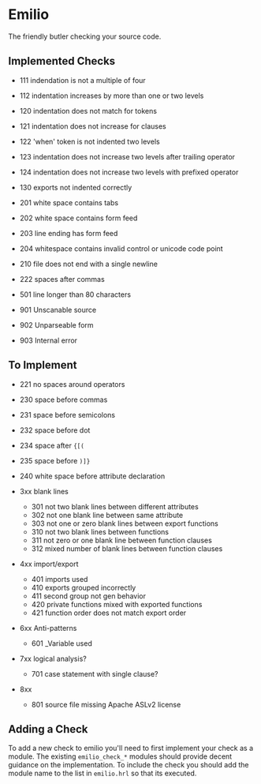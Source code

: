 Emilio
===

The friendly butler checking your source code.

Implemented Checks
---

* 111 indendation is not a multiple of four
* 112 indentation increases by more than one or two levels
* 120 indentation does not match for tokens
* 121 indentation does not increase for clauses
* 122 'when' token is not indented two levels
* 123 indentation does not increase two levels after trailing operator
* 124 indentation does not increase two levels with prefixed operator
* 130 exports not indented correctly

* 201 white space contains tabs
* 202 white space contains form feed
* 203 line ending has form feed
* 204 whitespace contains invalid control or unicode code point

* 210 file does not end with a single newline

* 222 spaces after commas

* 501 line longer than 80 characters

* 901 Unscanable source
* 902 Unparseable form
* 903 Internal error

To Implement
---

* 221 no spaces around operators
* 230 space before commas
* 231 space before semicolons
* 232 space before dot
* 234 space after `{[(`
* 235 space before `)]}`

* 240 white space before attribute declaration

* 3xx blank lines
  * 301 not two blank lines between different attributes
  * 302 not one blank line between same attribute
  * 303 not one or zero blank lines between export functions
  * 310 not two blank lines between functions
  * 311 not zero or one blank line between function clauses
  * 312 mixed number of blank lines between function clauses

* 4xx import/export
  * 401 imports used
  * 410 exports grouped incorrectly
  * 411 second group not gen behavior
  * 420 private functions mixed with exported functions
  * 421 function order does not match export order

* 6xx Anti-patterns
  * 601 _Variable used

* 7xx logical analysis?
  * 701 case statement with single clause?

* 8xx
  * 801 source file missing Apache ASLv2 license


Adding a Check
---

To add a new check to emilio you'll need to first implement your check
as a module. The existing `emilio_check_*` modules should provide
decent guidance on the implementation. To include the check you should
add the module name to the list in `emilio.hrl` so that its executed.
